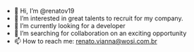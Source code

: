 - 👋 Hi, I’m @renatov19
- 👀 I’m interested in great talents to recruit for my company.
- 🌱 I’m currently looking for a developer  
- 💞️ I’m searching for collaboration on an exciting opportunity
- 📫 How to reach me: renato.vianna@wosi.com.br

<!---
renatov19/renatov19 is a ✨ special ✨ repository because its `README.md` (this file) appears on your GitHub profile.
You can click the Preview link to take a look at your changes.
--->
